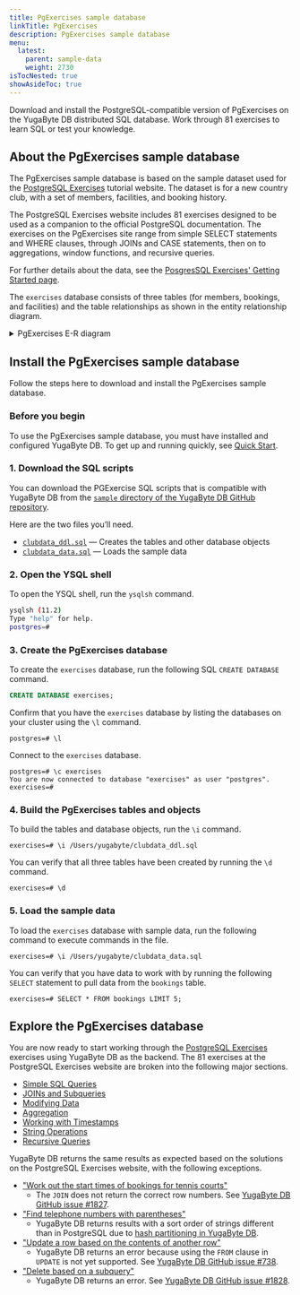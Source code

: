 ```yaml
---
title: PgExercises sample database 
linkTitle: PgExercises
description: PgExercises sample database
menu:
  latest:
    parent: sample-data
    weight: 2730
isTocNested: true
showAsideToc: true
---
```


Download and install the PostgreSQL-compatible version of PgExercises on the YugaByte DB distributed SQL database. Work through 81 exercises to learn SQL or test your knowledge.

## About the PgExercises sample database

The PgExercises sample database is based on the sample dataset used for the [PostgreSQL Exercises](https://pgexercises.com/) tutorial website. The dataset is for a new country club, with a set of members, facilities, and booking history.

The PostgreSQL Exercises website includes 81 exercises designed to be used as a companion to the official PostgreSQL documentation. The exercises on the PgExercises site range from simple SELECT statements and WHERE clauses, through JOINs and CASE statements, then on to aggregations, window functions, and recursive queries.

For further details about the data, see the [PosgresSQL Exercises' Getting Started page](https://pgexercises.com/gettingstarted.html).

The `exercises` database consists of three tables (for members, bookings, and facilities) and the table relationships as shown in the entity relationship diagram.

<details>

<summary>PgExercises E-R diagram</summary>

![PgExercises E-R diagram](/images/datasets/pgexercises/pgexercises-er-diagram.png)

</details>

## Install the PgExercises sample database

Follow the steps here to download and install the PgExercises sample database.

### Before you begin

To use the PgExercises sample database, you must have installed and configured YugaByte DB. To get up and running quickly, see [Quick Start](/latest/quick-start/).

### 1. Download the SQL scripts

You can download the PGExercise SQL scripts that is compatible with YugaByte DB from the [`sample` directory of the YugaByte DB GitHub repository](https://github.com/YugaByte/yugabyte-db/tree/master/sample).

Here are the two files you’ll need.

- [`clubdata_ddl.sql`](https://raw.githubusercontent.com/YugaByte/yugabyte-db/master/sample/clubdata_ddl.sql) — Creates the tables and other database objects
- [`clubdata_data.sql`](https://raw.githubusercontent.com/YugaByte/yugabyte-db/master/sample/clubdata_data.sql) — Loads the sample data

### 2. Open the YSQL shell

To open the YSQL shell, run the `ysqlsh` command.

```sh
ysqlsh (11.2)
Type "help" for help.
postgres=#
```

### 3. Create the PgExercises database

To create the `exercises` database, run the following SQL `CREATE DATABASE` command.

```sql
CREATE DATABASE exercises;
```

Confirm that you have the `exercises` database by listing the databases on your cluster using the `\l` command.

```
postgres=# \l
```

Connect to the `exercises` database.

```
postgres=# \c exercises
You are now connected to database "exercises" as user "postgres".
exercises=#
```

### 4. Build the PgExercises tables and objects

To build the tables and database objects, run the `\i` command.

```
exercises=# \i /Users/yugabyte/clubdata_ddl.sql
```

You can verify that all three tables have been created by running the `\d` command.

```
exercises=# \d
```

### 5. Load the sample data

To load the `exercises` database with sample data, run the following command to execute commands in the file.

```
exercises=# \i /Users/yugabyte/clubdata_data.sql
```

You can verify that you have data to work with by running the following `SELECT` statement to pull data from the `bookings` table.

```
exercises=# SELECT * FROM bookings LIMIT 5;
```

## Explore the PgExercises database

You are now ready to start working through the [PostgreSQL Exercises](https://pgexercises.com/) exercises using YugaByte DB as the backend. The 81 exercises at the PostgreSQL Exercises website are broken into the following major sections.

- [Simple SQL Queries](https://pgexercises.com/questions/basic/)
- [JOINs and Subqueries](https://pgexercises.com/questions/joins/)
- [Modifying Data](https://pgexercises.com/questions/updates/)
- [Aggregation](https://pgexercises.com/questions/aggregates/)
- [Working with Timestamps](https://pgexercises.com/questions/date/)
- [String Operations](https://pgexercises.com/questions/string/)
- [Recursive Queries](https://pgexercises.com/questions/recursive/)

YugaByte DB returns the same results as expected based on the solutions on the PostgreSQL Exercises website, with the following exceptions.

- ["Work out the start times of bookings for tennis courts"](https://pgexercises.com/questions/joins/simplejoin2.html)
  - The `JOIN` does not return the correct row numbers. See [YugaByte DB GitHub issue #1827](https://github.com/YugaByte/yugabyte-db/issues/1827).
- ["Find telephone numbers with parentheses"](https://pgexercises.com/questions/string/reg.html)
  - YugaByte DB returns results with a sort order of strings different than in PostgreSQL due to [hash partitioning in YugaByte DB](../architecture/docdb/sharding/#hash-partitioning-tables).
- ["Update a row based on the contents of another row"](https://pgexercises.com/questions/updates/updatecalculated.html)
  - YugaByte DB returns an error because using the `FROM` clause in `UPDATE` is not yet supported. See [YugaByte DB GitHub issue #738](https://github.com/YugaByte/yugabyte-db/issues/738).
- ["Delete based on a subquery"](https://pgexercises.com/questions/updates/deletewh2.html)
  - YugaByte DB returns an error. See [YugaByte DB GitHub issue #1828](https://github.com/YugaByte/yugabyte-db/issues/1828).
